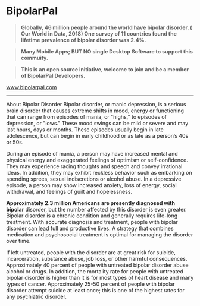 # BipolarPal

> **Globally, 46 million people around the world have bipolar disorder. ( Our World in Data, 2018) One survey of 11 countries found the lifetime prevalence of bipolar disorder was 2.4%.**

> **Many Mobile Apps; BUT NO single Desktop Software to support this commuity.**

> **This is an open source initiative, welcome to join and be a member of BipolarPal Developers.**



www.bipolarpal.com

-----------------------------------------------------------------------------------------------------------------

About Bipolar Disorder
Bipolar disorder, or manic depression, is a serious brain disorder that causes extreme shifts in mood, energy or functioning that can range from episodes of mania, or "highs," to episodes of depression, or "lows." These mood swings can be mild or severe and may last hours, days or months. These episodes usually begin in late adolescence, but can begin in early childhood or as late as a person’s 40s or 50s.

During an episode of mania, a person may have increased mental and physical energy and exaggerated feelings of optimism or self-confidence. They may experience racing thoughts and speech and convey irrational ideas. In addition, they may exhibit reckless behavior such as embarking on spending sprees, sexual indiscretions or alcohol abuse. In a depressive episode, a person may show increased anxiety, loss of energy, social withdrawal, and feelings of guilt and hopelessness.

**Approximately 2.3 million Americans are presently diagnosed with bipolar** disorder, but the number affected by this disorder is even greater. Bipolar disorder is a chronic condition and generally requires life-long treatment. With accurate diagnosis and treatment, people with bipolar disorder can lead full and productive lives. A strategy that combines medication and psychosocial treatment is optimal for managing the disorder over time.

If left untreated, people with the disorder are at great risk for suicide, incarceration, substance abuse, job loss, or other harmful consequences. Approximately 40 percent of people with untreated bipolar disorder abuse alcohol or drugs. In addition, the mortality rate for people with untreated bipolar disorder is higher than it is for most types of heart disease and many types of cancer. Approximately 25-50 percent of people with bipolar disorder attempt suicide at least once; this is one of the highest rates for any psychiatric disorder.

